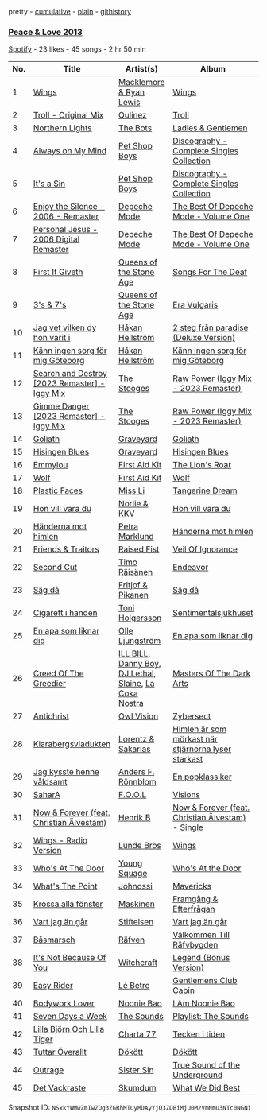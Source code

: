 pretty - [cumulative](/playlists/cumulative/5Q9dGaDLzwijaWkI4yFfSk.md) - [plain](/playlists/plain/5Q9dGaDLzwijaWkI4yFfSk) - [githistory](https://github.githistory.xyz/mackorone/spotify-playlist-archive/blob/main/playlists/plain/5Q9dGaDLzwijaWkI4yFfSk)

### [Peace & Love 2013](https://open.spotify.com/playlist/5Q9dGaDLzwijaWkI4yFfSk)

> 

[Spotify](https://open.spotify.com/user/spotify) - 23 likes - 45 songs - 2 hr 50 min

| No. | Title | Artist(s) | Album | Length |
|---|---|---|---|---|
| 1 | [Wings](https://open.spotify.com/track/0rf8whOpWQjuBqQwPbtLma) | [Macklemore & Ryan Lewis](https://open.spotify.com/artist/5BcAKTbp20cv7tC5VqPFoC) | [Wings](https://open.spotify.com/album/2wiNiheGgmiI4irB7Zh7uJ) | 4:58 |
| 2 | [Troll \- Original Mix](https://open.spotify.com/track/1NY8DKH5VnnBBmytMeJdTQ) | [Qulinez](https://open.spotify.com/artist/6d7AYr4nvqHPhfPaDLLeRU) | [Troll](https://open.spotify.com/album/6PYHg7xcz0M2bZEml9cRba) | 6:06 |
| 3 | [Northern Lights](https://open.spotify.com/track/4OEmL49aDzQEnYm6WRneei) | [The Bots](https://open.spotify.com/artist/4BytPrwCFHaxTtfKxoaaxD) | [Ladies & Gentlemen](https://open.spotify.com/album/6wDSfnZJiHYNv5ahhnNVlN) | 3:40 |
| 4 | [Always on My Mind](https://open.spotify.com/track/07ABETRdek3ACMpRPvQuaT) | [Pet Shop Boys](https://open.spotify.com/artist/2ycnb8Er79LoH2AsR5ldjh) | [Discography \- Complete Singles Collection](https://open.spotify.com/album/0Jt2LzWgtGxy3GZH5i2Kcy) | 3:54 |
| 5 | [It's a Sin](https://open.spotify.com/track/3GNwCZIv4xKUiyoaQfj9Ah) | [Pet Shop Boys](https://open.spotify.com/artist/2ycnb8Er79LoH2AsR5ldjh) | [Discography \- Complete Singles Collection](https://open.spotify.com/album/0Jt2LzWgtGxy3GZH5i2Kcy) | 5:01 |
| 6 | [Enjoy the Silence \- 2006 \- Remaster](https://open.spotify.com/track/2oZGpVkUrvh7uDOgXwBliN) | [Depeche Mode](https://open.spotify.com/artist/762310PdDnwsDxAQxzQkfX) | [The Best Of Depeche Mode \- Volume One](https://open.spotify.com/album/6gHRLG5Gbjk3vwtgmadx1g) | 4:14 |
| 7 | [Personal Jesus \- 2006 Digital Remaster](https://open.spotify.com/track/601h6t4AYzjENLTGjHDbhw) | [Depeche Mode](https://open.spotify.com/artist/762310PdDnwsDxAQxzQkfX) | [The Best Of Depeche Mode \- Volume One](https://open.spotify.com/album/6gHRLG5Gbjk3vwtgmadx1g) | 3:47 |
| 8 | [First It Giveth](https://open.spotify.com/track/0UEMTz9APWfoJHdlXDeIzm) | [Queens of the Stone Age](https://open.spotify.com/artist/4pejUc4iciQfgdX6OKulQn) | [Songs For The Deaf](https://open.spotify.com/album/4w3NeXtywU398NYW4903rY) | 3:18 |
| 9 | [3's & 7's](https://open.spotify.com/track/44JEbGi3NxptsEuxDNGiAR) | [Queens of the Stone Age](https://open.spotify.com/artist/4pejUc4iciQfgdX6OKulQn) | [Era Vulgaris](https://open.spotify.com/album/1w71aBHYJ1zTOsSsmr2Fca) | 3:34 |
| 10 | [Jag vet vilken dy hon varit i](https://open.spotify.com/track/7E8CTZZ7TvoRNEayjo8vS7) | [Håkan Hellström](https://open.spotify.com/artist/3H7Ez7cwaYw4L3ELy4v3Lc) | [2 steg från paradise \(Deluxe Version\)](https://open.spotify.com/album/2nOzYO8LlFATIKd9S3qNUt) | 3:05 |
| 11 | [Känn ingen sorg för mig Göteborg](https://open.spotify.com/track/2yz5IaQLnO8WBCIWMXoRBS) | [Håkan Hellström](https://open.spotify.com/artist/3H7Ez7cwaYw4L3ELy4v3Lc) | [Känn ingen sorg för mig Göteborg](https://open.spotify.com/album/3GLyWjI7skSDxKOBEhAhUE) | 3:48 |
| 12 | [Search and Destroy \[2023 Remaster\] \- Iggy Mix](https://open.spotify.com/track/00sydAz6PeOxYzwG1dRIPi) | [The Stooges](https://open.spotify.com/artist/4BFMTELQyWJU1SwqcXMBm3) | [Raw Power \(Iggy Mix \- 2023 Remaster\)](https://open.spotify.com/album/6mxbG8KrOTZIxlP4gzaliM) | 3:30 |
| 13 | [Gimme Danger \[2023 Remaster\] \- Iggy Mix](https://open.spotify.com/track/77bHrxVX3E2SWopfaoWrTw) | [The Stooges](https://open.spotify.com/artist/4BFMTELQyWJU1SwqcXMBm3) | [Raw Power \(Iggy Mix \- 2023 Remaster\)](https://open.spotify.com/album/6mxbG8KrOTZIxlP4gzaliM) | 3:33 |
| 14 | [Goliath](https://open.spotify.com/track/7FNigc5UMNxZ11nEB3OTmw) | [Graveyard](https://open.spotify.com/artist/0hU5urLse5h1Z0b4zQkovL) | [Goliath](https://open.spotify.com/album/77VeFrwpmaEFgr3nBeoJT9) | 2:48 |
| 15 | [Hisingen Blues](https://open.spotify.com/track/6HSDHHN1Y3DxOlMBcjJlOD) | [Graveyard](https://open.spotify.com/artist/0hU5urLse5h1Z0b4zQkovL) | [Hisingen Blues](https://open.spotify.com/album/7bS3MdGsupyp9ZM8W08sZ9) | 4:13 |
| 16 | [Emmylou](https://open.spotify.com/track/7gAtGDZN8iOYyJ3tN1iH9h) | [First Aid Kit](https://open.spotify.com/artist/21egYD1eInY6bGFcniCRT1) | [The Lion's Roar](https://open.spotify.com/album/6Z3MfMebUucj95zrHMrbyV) | 4:18 |
| 17 | [Wolf](https://open.spotify.com/track/0I8neJTT3b16EzqvtXxt8K) | [First Aid Kit](https://open.spotify.com/artist/21egYD1eInY6bGFcniCRT1) | [Wolf](https://open.spotify.com/album/4WGwICew7TZW1k2oTYkGrj) | 3:40 |
| 18 | [Plastic Faces](https://open.spotify.com/track/44xKZNyBzjmj1IIG5zijPI) | [Miss Li](https://open.spotify.com/artist/04HqRx07Bv9gh7rsrMTqs7) | [Tangerine Dream](https://open.spotify.com/album/62fxVdi66msG99vqbKonb6) | 3:13 |
| 19 | [Hon vill vara du](https://open.spotify.com/track/2DSDc1y0iY8egRSOD2VAD2) | [Norlie & KKV](https://open.spotify.com/artist/2u8P7EawurNYoIzRtr5Knk) | [Hon vill vara du](https://open.spotify.com/album/34Q38rgT1VfoRi96UhWlWD) | 3:30 |
| 20 | [Händerna mot himlen](https://open.spotify.com/track/2HrqOEPdAyfd2RKYzOOiYF) | [Petra Marklund](https://open.spotify.com/artist/2ZX1rncu0C7WOuSFC1aEbh) | [Händerna mot himlen](https://open.spotify.com/album/1sEV3VVZbadGVx8y1YzUFS) | 3:57 |
| 21 | [Friends & Traitors](https://open.spotify.com/track/5cxmDZMaeZ9wICgsufg4xu) | [Raised Fist](https://open.spotify.com/artist/7ik758oYwkKmQtbZtAdOOm) | [Veil Of Ignorance](https://open.spotify.com/album/5uCaHcPizsBJbjjZuWTyGl) | 3:10 |
| 22 | [Second Cut](https://open.spotify.com/track/4e20jk8TSl5rXKFJ656KLd) | [Timo Räisänen](https://open.spotify.com/artist/3Z6WVJzHQ12kzNjhzDkIYP) | [Endeavor](https://open.spotify.com/album/7dmdKUa5ynu74MXUO1qUqG) | 3:54 |
| 23 | [Säg då](https://open.spotify.com/track/1Qq9dP4Auan1ivYQWdryFe) | [Fritjof & Pikanen](https://open.spotify.com/artist/2P1adertYPHMXKgklSns8R) | [Säg då](https://open.spotify.com/album/6FWlrc9LCgWijMmzDHx8MM) | 2:40 |
| 24 | [Cigarett i handen](https://open.spotify.com/track/3ZUssA8VBD1arpWfTljACZ) | [Toni Holgersson](https://open.spotify.com/artist/4mrhln9xCAUxK4fomXAtsB) | [Sentimentalsjukhuset](https://open.spotify.com/album/6xKHq1Ram4AMLuZRdMD28P) | 4:12 |
| 25 | [En apa som liknar dig](https://open.spotify.com/track/5SuAUSnbMVCPsyiyO8p4LD) | [Olle Ljungström](https://open.spotify.com/artist/6wjchRNcNNSn1wPIaIiRq8) | [En apa som liknar dig](https://open.spotify.com/album/6ZRsyKIqDhKvLjD0EJAJXR) | 4:09 |
| 26 | [Creed Of The Greedier](https://open.spotify.com/track/6iws8ifRyJDtxdmP5oqGMl) | [ILL BILL](https://open.spotify.com/artist/1mMjwoytmHP5dTJbIQxN4V), [Danny Boy](https://open.spotify.com/artist/3Cntpdjm5aq13H1IalBAga), [DJ Lethal](https://open.spotify.com/artist/2ajHgsmpiyhXrx3JoigTO2), [Slaine](https://open.spotify.com/artist/1z1ctFe6fCr5aZnCGKt6rN), [La Coka Nostra](https://open.spotify.com/artist/0BK94SazL2jI020Y8ezR4f) | [Masters Of The Dark Arts](https://open.spotify.com/album/76kptBErxjx7vtKzSXq9xn) | 3:43 |
| 27 | [Antichrist](https://open.spotify.com/track/5F0cn72RouzqYc857jca6I) | [Owl Vision](https://open.spotify.com/artist/5bC2AQ49NEL0cWpev4dgnw) | [Zybersect](https://open.spotify.com/album/214imEFX0Osh6t0OKxVWhK) | 3:27 |
| 28 | [Klarabergsviadukten](https://open.spotify.com/track/5oUL7e9o1ecjSXsgOUuaR9) | [Lorentz & Sakarias](https://open.spotify.com/artist/2OvrB1ySg1P7YWsiMl7Giu) | [Himlen är som mörkast när stjärnorna lyser starkast](https://open.spotify.com/album/0YY3fFCBmIjhtduKY1004p) | 3:21 |
| 29 | [Jag kysste henne våldsamt](https://open.spotify.com/track/2tKQSwNSf0cpqUlCI5LiSB) | [Anders F\. Rönnblom](https://open.spotify.com/artist/6oR29GMMjXQ5aZCM8LwYB3) | [En popklassiker](https://open.spotify.com/album/3HBgLzQPDhJSd2LjqYKuop) | 3:30 |
| 30 | [SaharA](https://open.spotify.com/track/7ibwGHlIr6SLNSWgyPbqbM) | [F.O.O.L](https://open.spotify.com/artist/1ldNdtZX38LAsOk0ciLvb2) | [Visions](https://open.spotify.com/album/4Y6QBwYse2f1gVJcaiHGFA) | 4:31 |
| 31 | [Now & Forever \(feat\. Christian Älvestam\)](https://open.spotify.com/track/51nTBmTFLkWyw2BkFy0YJZ) | [Henrik B](https://open.spotify.com/artist/1qM7ddO1J0S7eGGnuVmEXn) | [Now & Forever \(feat\. Christian Älvestam\) \- Single](https://open.spotify.com/album/2Hz0CQtlTZBPpETS3Dazbl) | 7:57 |
| 32 | [Wings \- Radio Version](https://open.spotify.com/track/12h1t8Nnzgv6u5m7q4qbJq) | [Lunde Bros](https://open.spotify.com/artist/3vfze5i984lHvh9VHS4fTJ) | [Wings](https://open.spotify.com/album/7BZIkNumU3UwFvUXssTpBr) | 3:58 |
| 33 | [Who's At The Door](https://open.spotify.com/track/3RhySASWf4Io3ivgL5g6te) | [Young Squage](https://open.spotify.com/artist/47NhkkzyXmVSUa2wXOmUbb) | [Who's At the Door](https://open.spotify.com/album/2ZCLiWOvWHzEQ1TBf2eoxR) | 4:05 |
| 34 | [What's The Point](https://open.spotify.com/track/5wJ21Tafkdymm6LX9xTJuj) | [Johnossi](https://open.spotify.com/artist/0k5NrYJAazGYrIhzrDslcT) | [Mavericks](https://open.spotify.com/album/1wuMWkIWPFmNRDHCiAxBPg) | 4:15 |
| 35 | [Krossa alla fönster](https://open.spotify.com/track/4gBWeVgSetIJQcGohFNLeE) | [Maskinen](https://open.spotify.com/artist/6nDcZd5c9z3OS5hWvCsWBf) | [Framgång & Efterfrågan](https://open.spotify.com/album/3AI2WJtdsq9jMtThYjqR3K) | 3:32 |
| 36 | [Vart jag än går](https://open.spotify.com/track/6b8iBwOw4dATCDGJ9EdljP) | [Stiftelsen](https://open.spotify.com/artist/00PLVqZ4oaOmbI4lacLUBO) | [Vart jag än går](https://open.spotify.com/album/3tMw7q1hz59JMQfHGZQhxW) | 3:28 |
| 37 | [Båsmarsch](https://open.spotify.com/track/2VDL9ht28jAnMgds3I12ss) | [Räfven](https://open.spotify.com/artist/5dHvGxMcTxNlOwUmzzsqs3) | [Välkommen Till Räfvbygden](https://open.spotify.com/album/4afZ5aIl9p6W6GPINucAhd) | 2:45 |
| 38 | [It's Not Because Of You](https://open.spotify.com/track/4H4p3wWbVjk9xJTKn6cFOM) | [Witchcraft](https://open.spotify.com/artist/3HVmba1wHgrLVsVC5IIzkG) | [Legend \(Bonus Version\)](https://open.spotify.com/album/37PmPATTGfiCR5TjAbBzS1) | 4:13 |
| 39 | [Easy Rider](https://open.spotify.com/track/4hY0uuREnAREPxuZrl5fO2) | [Lé Betre](https://open.spotify.com/artist/7IalxqI48TH1FFYxQvvaMa) | [Gentlemens Club Cabin](https://open.spotify.com/album/4if5KCIjrZAPsvzgSpI3sm) | 2:04 |
| 40 | [Bodywork Lover](https://open.spotify.com/track/0pxDyMjjHlYQ1g9Oc9msf1) | [Noonie Bao](https://open.spotify.com/artist/1vIuPjtFhqIPE2n9W2ePgO) | [I Am Noonie Bao](https://open.spotify.com/album/4lih8LOeKRk3NfEtS6QrDW) | 3:59 |
| 41 | [Seven Days a Week](https://open.spotify.com/track/6U669pUGdwzRrC6p6e73u3) | [The Sounds](https://open.spotify.com/artist/0W2XAE5AnBWqcGNhfupEOU) | [Playlist: The Sounds](https://open.spotify.com/album/38RelMlTnJzJXgKY0t0BYP) | 2:59 |
| 42 | [Lilla Björn Och Lilla Tiger](https://open.spotify.com/track/5sgmvV6EOKw66cVmrBVlGy) | [Charta 77](https://open.spotify.com/artist/4l3QLs54bIREe8aDr8o3Iq) | [Tecken i tiden](https://open.spotify.com/album/41KuCx8jBaZ4jzsFZRonvO) | 3:09 |
| 43 | [Tuttar Överallt](https://open.spotify.com/track/6jFcaYjEwJlEv9xqrCKRNY) | [Dökött](https://open.spotify.com/artist/7kF7cFiQyaWyN2i9KDL1RC) | [Dökött](https://open.spotify.com/album/21sdAgPOWmRyQLcKGFkizj) | 3:07 |
| 44 | [Outrage](https://open.spotify.com/track/1QzAVlIpyUfaEW8LR9FfFy) | [Sister Sin](https://open.spotify.com/artist/3MdnMzNMNENgdrx91CvGR8) | [True Sound of the Underground](https://open.spotify.com/album/1FkNCsifWGxqhVbSupRkVO) | 3:27 |
| 45 | [Det Vackraste](https://open.spotify.com/track/7L2AdLrMaBwkRaIn5tv5gw) | [Skumdum](https://open.spotify.com/artist/5s6MpxYo0TqzCuNIqVIRFS) | [What We Did Best](https://open.spotify.com/album/6bnVgn4BzsaWzdplPWGPUp) | 2:13 |

Snapshot ID: `NSxkYWMwZmIwZDg3ZGRhMTUyMDAyYjQ3ZDBiMjU0M2VmNmU3NTc0NGNi`
